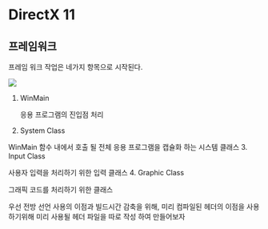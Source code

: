 # DirectX 11

## 프레임워크

프레임 워크 작업은 네가지 항목으로 시작된다.

![](http://www.rastertek.com/pic8020.gif)

1. WinMain

    응용 프로그램의 진입점 처리
2. System Class

WinMain 함수 내에서 호출 될 전체 응용 프로그램을 캡슐화 하는 시스템 클래스
3. Input Class

사용자 입력을 처리하기 위한 입력 클래스
4. Graphic Class

그래픽 코드를 처리하기 위한 클래스


우선 전방 선언 사용의 이점과 빌드시간 감축을 위해, 미리 컴파일된 헤더의 이점을 사용하기위해 미리 사용될 헤더 파일을 따로 작성 하여 만들어보자

